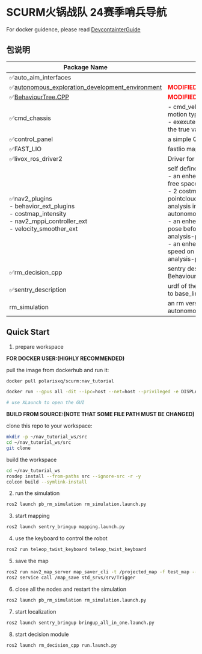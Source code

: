 # SCURM火锅战队 24赛季哨兵导航

For docker guidence, please read [DevcontainterGuide](./DevcontainterGuide.md)

## 包说明

| Package Name | Description |
|--------------|-------------|
| ✅auto_aim_interfaces |  |
| ✅[autonomous_exploration_development_environment](https://github.com/HongbiaoZ/autonomous_exploration_development_environment) | <span style="color:red">**MODIFIED**</span> development env for cmu-series planner |
| ✅[BehaviourTree.CPP](https://github.com/BehaviorTree/BehaviorTree.CPP) | <span style="color:red">**MODIFIED**</span> BehaviourTree lib |
| ✅cmd_chassis | - cmd_vel to chassis_cmd for communication and motion type of the chassis <br> - exexute rotation command in chassis_link since the true value is unavailable |
| ✅control_panel | a simple Qt GUI for simulating referee system |
| ✅FAST_LIO | fastlio mapping |
| ✅livox_ros_driver2 | Driver for livox lidar |
| ✅nav2_plugins <br> - behavior_ext_plugins <br> - costmap_intensity <br> - nav2_mppi_controller_ext <br> - velocity_smoother_ext | self defined nav2 plugins <br> - an enhenced back_up action that move toward free space <br> - 2 costmap_2d layer that use intensity filed of pointcloud msg rather than height (use with terrain analysis in autonomous_exploration_development_environment) <br> - an enhenced mppi controller that is able to adjust pose before some complex terrain(use with terrain analysis-pathNorm) <br> - an enhenced velocity smoother that increase the speed on slope automatically (use with terrain analysis-pathNorm) |
| ✅rm_decision_cpp | sentry desicion module based on BehaviourTree.CPP |
| ✅sentry_description | urdf of the robot model, publish tf from sensor frame to base_link |
| rm_simulation | an rm version of autonomous_exploration_development_environment |

## Quick Start

1. prepare workspace

**FOR DOCKER USER:(HIGHLY RECOMMENDED)**

pull the image from dockerhub and run it:

```bash
docker pull polarisxq/scurm:nav_tutorial

docker run --gpus all -dit --ipc=host --net=host --privileged -e DISPLAY=host.docker.internal:0.0 -e NVIDIA_DRIVER_CAPABILITIES=all polarisxq/scurm:nav_tutorial

# use XLaunch to open the GUI
```

**BUILD FROM SOURCE:(NOTE THAT SOME FILE PATH MUST BE CHANGED)**

clone this repo to your workspace:

```bash
mkdir -p ~/nav_tutorial_ws/src
cd ~/nav_tutorial_ws/src
git clone
```

build the workspace

```bash
cd ~/nav_tutorial_ws
rosdep install --from-paths src --ignore-src -r -y
colcon build --symlink-install
```

2. run the simulation

```bash
ros2 launch pb_rm_simulation rm_simulation.launch.py
```

3. start mapping

```bash
ros2 launch sentry_bringup mapping.launch.py 
```

4. use the keyboard to control the robot

```bash
ros2 run teleop_twist_keyboard teleop_twist_keyboard
```

5. save the map

```bash
ros2 run nav2_map_server map_saver_cli -t /projected_map -f test_map --fmt png
ros2 service call /map_save std_srvs/srv/Trigger
```

6. close all the nodes and restart the simulation

```bash
ros2 launch pb_rm_simulation rm_simulation.launch.py
```

7. start localization

```bash
ros2 launch sentry_bringup bringup_all_in_one.launch.py
```

8. start decision module
    
```bash
ros2 launch rm_decision_cpp run.launch.py
```

